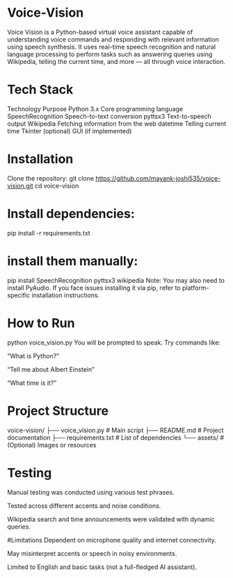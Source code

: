 # Voice-Vision
Voice Vision is a Python-based virtual voice assistant capable of understanding voice commands and responding with relevant information using speech synthesis. It uses real-time speech recognition and natural language processing to perform tasks such as answering queries using Wikipedia, telling the current time, and more — all through voice interaction.

# Tech Stack
Technology	Purpose
Python 3.x	Core programming language
SpeechRecognition	Speech-to-text conversion
pyttsx3	Text-to-speech output
Wikipedia	Fetching information from the web
datetime	Telling current time
Tkinter (optional)	GUI (if implemented)

# Installation
Clone the repository:
git clone https://github.com/mayank-joshi535/voice-vision.git
cd voice-vision

# Install dependencies:
pip install -r requirements.txt

# install them manually:
pip install SpeechRecognition pyttsx3 wikipedia
Note: You may also need to install PyAudio. If you face issues installing it via pip, refer to platform-specific installation instructions.

# How to Run
python voice_vision.py
You will be prompted to speak. Try commands like:

“What is Python?”

“Tell me about Albert Einstein”

“What time is it?”

# Project Structure
voice-vision/
├── voice_vision.py       # Main script
├── README.md             # Project documentation
├── requirements.txt      # List of dependencies
└── assets/               # (Optional) Images or resources


# Testing
Manual testing was conducted using various test phrases.

Tested across different accents and noise conditions.

Wikipedia search and time announcements were validated with dynamic queries.

#Limitations
Dependent on microphone quality and internet connectivity.

May misinterpret accents or speech in noisy environments.

Limited to English and basic tasks (not a full-fledged AI assistant).
